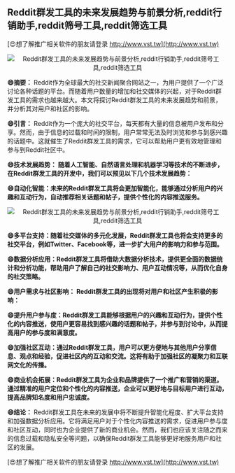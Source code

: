 ## **Reddit群发工具的未来发展趋势与前景分析,reddit行销助手,reddit筛号工具,reddit筛选工具**

[😍想了解推广相关软件的朋友请登录 http://www.vst.tw](http://www.vst.tw)

 <center><img src="https://vst.tw/MP4/tuiguang/png/1.png" alt="Reddit群发工具的未来发展趋势与前景分析,reddit行销助手,reddit筛号工具,reddit筛选工具"></center>

**😄摘要：**
Reddit作为全球最大的社交新闻聚合网站之一，为用户提供了一个广泛讨论各种话题的平台。而随着用户数量的增加和社交媒体的兴起，对于Reddit群发工具的需求也越来越大。本文将探讨Reddit群发工具的未来发展趋势和前景，并分析其对用户和社区的影响。

**😄引言：**
Reddit作为一个庞大的社交平台，每天都有大量的信息被用户发布和分享。然而，由于信息的过载和时间的限制，用户常常无法及时浏览和参与到感兴趣的话题中。这就催生了Reddit群发工具的需求，它可以帮助用户更有效地管理和参与到Reddit社区中。

**😄技术发展趋势： 随着人工智能、自然语言处理和机器学习等技术的不断进步，在Reddit群发工具的开发中，我们可以预见以下几个技术发展趋势：**

**😄自动化智能：未来的Reddit群发工具将会更加智能化，能够通过分析用户的兴趣和互动行为，自动推荐相关话题和帖子，提供个性化的内容推送服务。**

 <center><img src="https://vst.tw/MP4/tuiguang/png/6.png" alt="Reddit群发工具的未来发展趋势与前景分析,reddit行销助手,reddit筛号工具,reddit筛选工具"></center>

**😄多平台支持：随着社交媒体的多元化发展，Reddit群发工具也将会支持更多的社交平台，例如Twitter、Facebook等，进一步扩大用户的影响力和参与范围。**

**😄数据分析应用：Reddit群发工具将借助大数据分析技术，提供更全面的数据统计和分析功能，帮助用户了解自己的社交影响力、用户互动情况等，从而优化自身的社交策略。**

**😄用户需求与社区影响： Reddit群发工具的出现将对用户和社区产生积极的影响：**

**😄提升用户参与度：Reddit群发工具能够根据用户的兴趣和互动行为，提供个性化的内容推送，使用户更容易找到感兴趣的话题和帖子，并参与到讨论中，从而提高用户的参与度和满意度。**

**😄加强社区互动：通过Reddit群发工具，用户可以更方便地与其他用户分享信息、观点和经验，促进社区内的互动和交流。这将有助于加强社区的凝聚力和互联网文化的传播。**

**😄商业机会拓展：Reddit群发工具为企业和品牌提供了一个推广和营销的渠道。通过精准的用户定位和个性化的内容推送，企业可以更好地与目标用户进行互动，提高品牌知名度和用户忠诚度。**

**😄结论：**
Reddit群发工具在未来的发展中将不断提升智能化程度、扩大平台支持和加强数据分析应用。它将满足用户对于个性化内容推送的需求，促进用户参与度和社区互动，同时也为企业提供了新的商业机会。然而，我们也应该关注随之而来的信息过载和隐私安全等问题，以确保Reddit群发工具能够更好地服务用户和社区的发展。

[😍想了解推广相关软件的朋友请登录 http://www.vst.tw](http://www.vst.tw)



